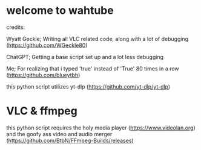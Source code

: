 # welcome to wahtube
credits: 

Wyatt Geckle; Writing all VLC related code, along with a lot of debugging (https://github.com/WGeckle80)

ChatGPT; Getting a base script set up and a lot less debugging

Me; For realizing that i typed 'true' instead of 'True' 80 times in a row (https://github.com/blueytbh)

this python script utilizes yt-dlp (https://github.com/yt-dlp/yt-dlp)

# VLC & ffmpeg
this python script requires the holy media player (https://www.videolan.org) and the goofy ass video and audio merger (https://github.com/BtbN/FFmpeg-Builds/releases)
